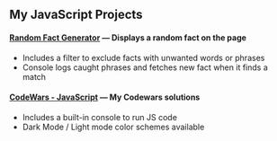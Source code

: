 ## My JavaScript Projects
#### <a href="https://github.com/need4swede/JavaScript/tree/main/Random%20Fact%20Generator">Random Fact Generator</a> &mdash; Displays a random fact on the page
* Includes a filter to exclude facts with unwanted words or phrases
* Console logs caught phrases and fetches new fact when it finds a match
#### <a href="https://need4swede.github.io/CodeWars-JavaScript/">CodeWars - JavaScript</a> &mdash; My Codewars solutions
* Includes a built-in console to run JS code
* Dark Mode / Light mode color schemes available


